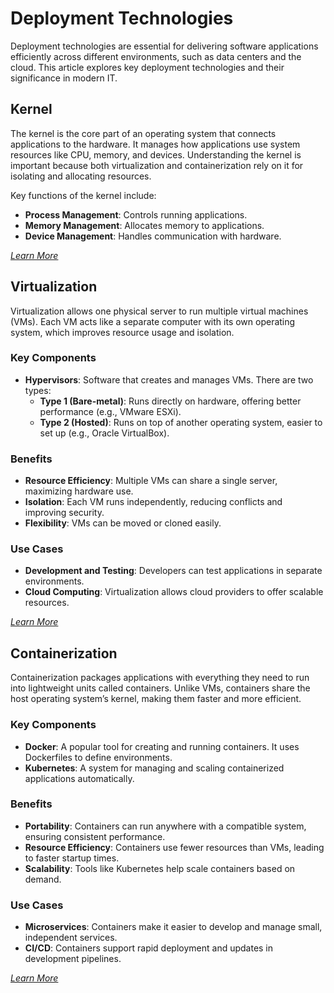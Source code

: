 # Deployment Technologies

Deployment technologies are essential for delivering software applications efficiently across different environments, such as data centers and the cloud. This article explores key deployment technologies and their significance in modern IT.

## Kernel

The kernel is the core part of an operating system that connects applications to the hardware. It manages how applications use system resources like CPU, memory, and devices. Understanding the kernel is important because both virtualization and containerization rely on it for isolating and allocating resources.

Key functions of the kernel include:
- **Process Management**: Controls running applications.
- **Memory Management**: Allocates memory to applications.
- **Device Management**: Handles communication with hardware.

*[Learn More](./1-0-kernel.md)*

## Virtualization

Virtualization allows one physical server to run multiple virtual machines (VMs). Each VM acts like a separate computer with its own operating system, which improves resource usage and isolation.

### Key Components
- **Hypervisors**: Software that creates and manages VMs. There are two types:
  - **Type 1 (Bare-metal)**: Runs directly on hardware, offering better performance (e.g., VMware ESXi).
  - **Type 2 (Hosted)**: Runs on top of another operating system, easier to set up (e.g., Oracle VirtualBox).

### Benefits
- **Resource Efficiency**: Multiple VMs can share a single server, maximizing hardware use.
- **Isolation**: Each VM runs independently, reducing conflicts and improving security.
- **Flexibility**: VMs can be moved or cloned easily.

### Use Cases
- **Development and Testing**: Developers can test applications in separate environments.
- **Cloud Computing**: Virtualization allows cloud providers to offer scalable resources.

*[Learn More](./2-0-virtualization.md)*

## Containerization

Containerization packages applications with everything they need to run into lightweight units called containers. Unlike VMs, containers share the host operating system’s kernel, making them faster and more efficient.

### Key Components
- **Docker**: A popular tool for creating and running containers. It uses Dockerfiles to define environments.
- **Kubernetes**: A system for managing and scaling containerized applications automatically.

### Benefits
- **Portability**: Containers can run anywhere with a compatible system, ensuring consistent performance.
- **Resource Efficiency**: Containers use fewer resources than VMs, leading to faster startup times.
- **Scalability**: Tools like Kubernetes help scale containers based on demand.

### Use Cases
- **Microservices**: Containers make it easier to develop and manage small, independent services.
- **CI/CD**: Containers support rapid deployment and updates in development pipelines.

*[Learn More](./3-0-containerization.md)*
